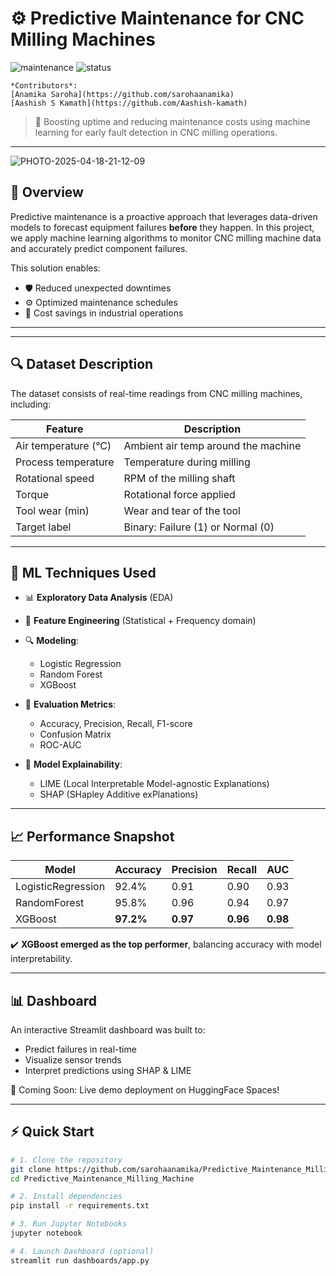 # ⚙️ Predictive Maintenance for CNC Milling Machines

![maintenance](https://img.shields.io/badge/Machine%20Learning-Predictive%20Maintenance-blue?style=for-the-badge&logo=python)
![status](https://img.shields.io/badge/Status-Active-brightgreen?style=for-the-badge&logo=github)

	⁠*Contributors*:  
	⁠[Anamika Saroha](https://github.com/sarohaanamika)  
	⁠[Aashish S Kamath](https://github.com/Aashish-kamath)

> 🚀 Boosting uptime and reducing maintenance costs using machine learning for early fault detection in CNC milling operations.

---
![PHOTO-2025-04-18-21-12-09](https://github.com/user-attachments/assets/b313d66e-c968-4745-bd1a-cba661ca25eb)

## 📌 Overview

Predictive maintenance is a proactive approach that leverages data-driven models to forecast equipment failures **before** they happen. In this project, we apply machine learning algorithms to monitor CNC milling machine data and accurately predict component failures.

This solution enables:
- 🛡️ Reduced unexpected downtimes
- ⚙️ Optimized maintenance schedules
- 💸 Cost savings in industrial operations

---

---

## 🔍 Dataset Description

The dataset consists of real-time readings from CNC milling machines, including:

| Feature              | Description                          |
|---------------------|--------------------------------------|
| Air temperature (°C) | Ambient air temp around the machine |
| Process temperature  | Temperature during milling          |
| Rotational speed     | RPM of the milling shaft            |
| Torque               | Rotational force applied            |
| Tool wear (min)      | Wear and tear of the tool           |
| Target label         | Binary: Failure (1) or Normal (0)   |

---

## 🧠 ML Techniques Used

- 📊 **Exploratory Data Analysis** (EDA)
- 🧼 **Feature Engineering** (Statistical + Frequency domain)
- 🔍 **Modeling**:
  - Logistic Regression
  - Random Forest
  - XGBoost
- 🧪 **Evaluation Metrics**:
  - Accuracy, Precision, Recall, F1-score
  - Confusion Matrix
  - ROC-AUC

- 🧠 **Model Explainability**:
  - LIME (Local Interpretable Model-agnostic Explanations)
  - SHAP (SHapley Additive exPlanations)

---

## 📈 Performance Snapshot

| Model            | Accuracy | Precision | Recall | AUC   |
|------------------|----------|-----------|--------|-------|
| LogisticRegression | 92.4%   | 0.91      | 0.90   | 0.93  |
| RandomForest     | 95.8%   | 0.96      | 0.94   | 0.97  |
| XGBoost          | **97.2%** | **0.97**   | **0.96** | **0.98** |

✔️ **XGBoost emerged as the top performer**, balancing accuracy with model interpretability.

---

## 📊 Dashboard

An interactive Streamlit dashboard was built to:
- Predict failures in real-time
- Visualize sensor trends
- Interpret predictions using SHAP & LIME

📍 Coming Soon: Live demo deployment on HuggingFace Spaces!

---

## ⚡ Quick Start

```bash
# 1. Clone the repository
git clone https://github.com/sarohaanamika/Predictive_Maintenance_Milling_Machine.git
cd Predictive_Maintenance_Milling_Machine

# 2. Install dependencies
pip install -r requirements.txt

# 3. Run Jupyter Notebooks
jupyter notebook

# 4. Launch Dashboard (optional)
streamlit run dashboards/app.py
